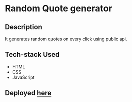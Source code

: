 # Random Quote generator

## Description
It generates random quotes on every click using public api.
## Tech-stack Used
- HTML
- CSS
- JavaScript

## Deployed [here](https://random-quote-generator-mukul.netlify.app/)

